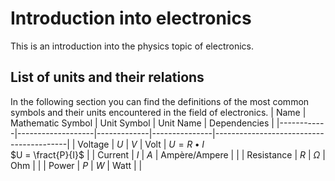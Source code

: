 # Introduction into electronics
This is an introduction into the physics topic of electronics.

## List of units and their relations
In the following section you can find the definitions of the most common symbols and their units encountered in the field of electronics.
| Name       | Mathematic Symbol | Unit Symbol | Unit Name     | Dependencies                            |
|------------|-------------------|-------------|---------------|-----------------------------------------|
| Voltage    | $U$               | $V$         | Volt          | $U = R \bullet I$<br>$U = \fract{P}{I}$ |
| Current    | $I$               | $A$         | Ampère/Ampere |                                         |
| Resistance | $R$               | $\Omega$    | Ohm           |                                         |
| Power      | $P$               | $W$         | Watt          |                                         |
